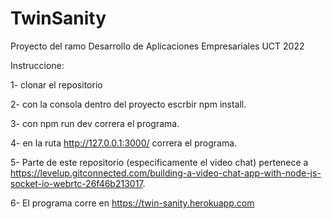 # TwinSanity
Proyecto del ramo Desarrollo de Aplicaciones Empresariales UCT 2022

Instruccione:

1- clonar el repositorio

2- con la consola dentro del proyecto escrbir npm install.

3- con npm run dev correra el programa.

4- en la ruta http://127.0.0.1:3000/ correra el programa.

5- Parte de este repositorio (especificamente el video chat) pertenece a https://levelup.gitconnected.com/building-a-video-chat-app-with-node-js-socket-io-webrtc-26f46b213017.

6- El programa corre en https://twin-sanity.herokuapp.com
